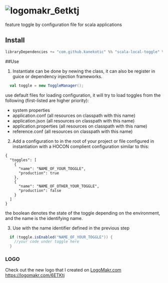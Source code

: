 # ![logomakr_6etktj](https://user-images.githubusercontent.com/3071208/32364786-318debc0-c077-11e7-9064-a65d6ce35cf6.png)

feature toggle by configuration file for scala applications

## Install

```scala
libraryDependencies += "com.github.kanekotic" %% "scala-local-toggle" % "0.0.23"
```

##Use

1. Instantiate can be done by newing the class, it can also be register in guice or dependency injection frameworks.
```scala
  val toggle = new ToggleManager();
``` 
use default files for loading configuration, it will try to load toggles from the following (first-listed are higher priority):

- system properties
- application.conf (all resources on classpath with this name)
- application.json (all resources on classpath with this name)
- application.properties (all resources on classpath with this name)
- reference.conf (all resources on classpath with this name)

2. Add a configuration to in the root of your project or file configured in instantiation with a HOCON complient configuration similar to this:

```hocon
{
  "toggles": [
    {
      "name": "NAME_OF_YOUR_TOGGLE",
      "production": true
    }, 
    {
      "name": "NAME_OF_OTHER_YOUR_TOGGLE",
      "production": false
    }
  ]
}
```

the boolean denotes the state of the toggle depending on the environment, and the name is the identifying name.

3. Use with the name identifier defined in the previous step

```scala
  if (toggle.isEnabled("NAME_OF_YOUR_TOGGLE")) {
    //your code under toggle here
  }
```

### LOGO
Check out the new logo that I created on <a href="http://logomakr.com" title="Logo Makr">LogoMakr.com</a> https://logomakr.com/6ETKtj